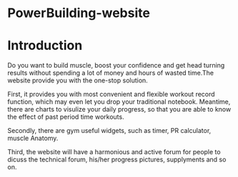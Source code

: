 # PowerBuilding-website

<h1>Introduction</h1>
<p>
    Do you want to build muscle, boost your confidence and get head turning results without spending a lot of money
  and hours of wasted time.The website provide you with the one-stop solution.
</p>
<p>
    First, it provides you with most convenient and flexible workout record function, which may even let you drop your traditional notebook. Meantime, there are charts to visulize your daily progress,
    so that you are able to know the effect of past period time workouts.
</p>
<p>
    Secondly, there are gym useful widgets, such as timer, PR calculator, muscle Anatomy. 
</p>
<p>
    Third, the website will have a harmonious and active forum for people to dicuss the technical forum, his/her progress pictures, supplyments and so on.
</p>
